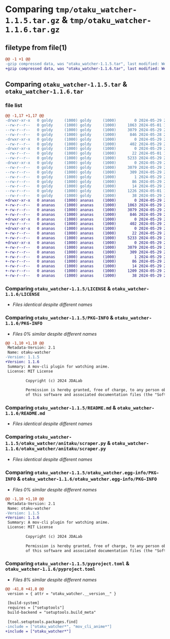 # Comparing `tmp/otaku_watcher-1.1.5.tar.gz` & `tmp/otaku_watcher-1.1.6.tar.gz`

## filetype from file(1)

```diff
@@ -1 +1 @@
-gzip compressed data, was "otaku_watcher-1.1.5.tar", last modified: Wed May 29 21:36:39 2024, max compression
+gzip compressed data, was "otaku_watcher-1.1.6.tar", last modified: Wed May 29 22:24:31 2024, max compression
```

## Comparing `otaku_watcher-1.1.5.tar` & `otaku_watcher-1.1.6.tar`

### file list

```diff
@@ -1,17 +1,17 @@
-drwxr-xr-x   0 goldy     (1000) goldy     (1000)        0 2024-05-29 21:36:39.455577 otaku_watcher-1.1.5/
--rw-r--r--   0 goldy     (1000) goldy     (1000)     1063 2024-05-01 10:29:15.000000 otaku_watcher-1.1.5/LICENSE
--rw-r--r--   0 goldy     (1000) goldy     (1000)     3079 2024-05-29 21:36:39.455577 otaku_watcher-1.1.5/PKG-INFO
--rw-r--r--   0 goldy     (1000) goldy     (1000)      846 2024-05-28 21:10:14.000000 otaku_watcher-1.1.5/README.md
-drwxr-xr-x   0 goldy     (1000) goldy     (1000)        0 2024-05-29 21:36:39.452244 otaku_watcher-1.1.5/otaku_watcher/
--rw-r--r--   0 goldy     (1000) goldy     (1000)      402 2024-05-29 21:36:30.000000 otaku_watcher-1.1.5/otaku_watcher/__init__.py
-drwxr-xr-x   0 goldy     (1000) goldy     (1000)        0 2024-05-29 21:36:39.452244 otaku_watcher-1.1.5/otaku_watcher/anitaku/
--rw-r--r--   0 goldy     (1000) goldy     (1000)       22 2024-05-01 10:29:15.000000 otaku_watcher-1.1.5/otaku_watcher/anitaku/__init__.py
--rw-r--r--   0 goldy     (1000) goldy     (1000)     5233 2024-05-29 21:35:54.000000 otaku_watcher-1.1.5/otaku_watcher/anitaku/scraper.py
-drwxr-xr-x   0 goldy     (1000) goldy     (1000)        0 2024-05-29 21:36:39.452244 otaku_watcher-1.1.5/otaku_watcher.egg-info/
--rw-r--r--   0 goldy     (1000) goldy     (1000)     3079 2024-05-29 21:36:39.000000 otaku_watcher-1.1.5/otaku_watcher.egg-info/PKG-INFO
--rw-r--r--   0 goldy     (1000) goldy     (1000)      309 2024-05-29 21:36:39.000000 otaku_watcher-1.1.5/otaku_watcher.egg-info/SOURCES.txt
--rw-r--r--   0 goldy     (1000) goldy     (1000)        1 2024-05-29 21:36:39.000000 otaku_watcher-1.1.5/otaku_watcher.egg-info/dependency_links.txt
--rw-r--r--   0 goldy     (1000) goldy     (1000)       86 2024-05-29 21:36:39.000000 otaku_watcher-1.1.5/otaku_watcher.egg-info/requires.txt
--rw-r--r--   0 goldy     (1000) goldy     (1000)       14 2024-05-29 21:36:39.000000 otaku_watcher-1.1.5/otaku_watcher.egg-info/top_level.txt
--rw-r--r--   0 goldy     (1000) goldy     (1000)     1226 2024-05-01 10:29:15.000000 otaku_watcher-1.1.5/pyproject.toml
--rw-r--r--   0 goldy     (1000) goldy     (1000)       38 2024-05-29 21:36:39.455577 otaku_watcher-1.1.5/setup.cfg
+drwxr-xr-x   0 ananas    (1000) ananas    (1000)        0 2024-05-29 22:24:31.911163 otaku_watcher-1.1.6/
+-rw-r--r--   0 ananas    (1000) ananas    (1000)     1063 2024-05-29 21:32:04.000000 otaku_watcher-1.1.6/LICENSE
+-rw-r--r--   0 ananas    (1000) ananas    (1000)     3079 2024-05-29 22:24:31.911163 otaku_watcher-1.1.6/PKG-INFO
+-rw-r--r--   0 ananas    (1000) ananas    (1000)      846 2024-05-29 21:32:04.000000 otaku_watcher-1.1.6/README.md
+drwxr-xr-x   0 ananas    (1000) ananas    (1000)        0 2024-05-29 22:24:31.907829 otaku_watcher-1.1.6/otaku_watcher/
+-rw-r--r--   0 ananas    (1000) ananas    (1000)      402 2024-05-29 22:22:34.000000 otaku_watcher-1.1.6/otaku_watcher/__init__.py
+drwxr-xr-x   0 ananas    (1000) ananas    (1000)        0 2024-05-29 22:24:31.907829 otaku_watcher-1.1.6/otaku_watcher/anitaku/
+-rw-r--r--   0 ananas    (1000) ananas    (1000)       22 2024-05-29 21:32:04.000000 otaku_watcher-1.1.6/otaku_watcher/anitaku/__init__.py
+-rw-r--r--   0 ananas    (1000) ananas    (1000)     5233 2024-05-29 21:32:43.000000 otaku_watcher-1.1.6/otaku_watcher/anitaku/scraper.py
+drwxr-xr-x   0 ananas    (1000) ananas    (1000)        0 2024-05-29 22:24:31.907829 otaku_watcher-1.1.6/otaku_watcher.egg-info/
+-rw-r--r--   0 ananas    (1000) ananas    (1000)     3079 2024-05-29 22:24:31.000000 otaku_watcher-1.1.6/otaku_watcher.egg-info/PKG-INFO
+-rw-r--r--   0 ananas    (1000) ananas    (1000)      309 2024-05-29 22:24:31.000000 otaku_watcher-1.1.6/otaku_watcher.egg-info/SOURCES.txt
+-rw-r--r--   0 ananas    (1000) ananas    (1000)        1 2024-05-29 22:24:31.000000 otaku_watcher-1.1.6/otaku_watcher.egg-info/dependency_links.txt
+-rw-r--r--   0 ananas    (1000) ananas    (1000)       86 2024-05-29 22:24:31.000000 otaku_watcher-1.1.6/otaku_watcher.egg-info/requires.txt
+-rw-r--r--   0 ananas    (1000) ananas    (1000)       14 2024-05-29 22:24:31.000000 otaku_watcher-1.1.6/otaku_watcher.egg-info/top_level.txt
+-rw-r--r--   0 ananas    (1000) ananas    (1000)     1209 2024-05-29 22:22:22.000000 otaku_watcher-1.1.6/pyproject.toml
+-rw-r--r--   0 ananas    (1000) ananas    (1000)       38 2024-05-29 22:24:31.911163 otaku_watcher-1.1.6/setup.cfg
```

### Comparing `otaku_watcher-1.1.5/LICENSE` & `otaku_watcher-1.1.6/LICENSE`

 * *Files identical despite different names*

### Comparing `otaku_watcher-1.1.5/PKG-INFO` & `otaku_watcher-1.1.6/PKG-INFO`

 * *Files 0% similar despite different names*

```diff
@@ -1,10 +1,10 @@
 Metadata-Version: 2.1
 Name: otaku-watcher
-Version: 1.1.5
+Version: 1.1.6
 Summary: A mov-cli plugin for watching anime.
 License: MIT License
         
         Copyright (c) 2024 JDALab
         
         Permission is hereby granted, free of charge, to any person obtaining a copy
         of this software and associated documentation files (the "Software"), to deal
```

### Comparing `otaku_watcher-1.1.5/README.md` & `otaku_watcher-1.1.6/README.md`

 * *Files identical despite different names*

### Comparing `otaku_watcher-1.1.5/otaku_watcher/anitaku/scraper.py` & `otaku_watcher-1.1.6/otaku_watcher/anitaku/scraper.py`

 * *Files identical despite different names*

### Comparing `otaku_watcher-1.1.5/otaku_watcher.egg-info/PKG-INFO` & `otaku_watcher-1.1.6/otaku_watcher.egg-info/PKG-INFO`

 * *Files 0% similar despite different names*

```diff
@@ -1,10 +1,10 @@
 Metadata-Version: 2.1
 Name: otaku-watcher
-Version: 1.1.5
+Version: 1.1.6
 Summary: A mov-cli plugin for watching anime.
 License: MIT License
         
         Copyright (c) 2024 JDALab
         
         Permission is hereby granted, free of charge, to any person obtaining a copy
         of this software and associated documentation files (the "Software"), to deal
```

### Comparing `otaku_watcher-1.1.5/pyproject.toml` & `otaku_watcher-1.1.6/pyproject.toml`

 * *Files 8% similar despite different names*

```diff
@@ -41,8 +41,8 @@
 version = { attr = "otaku_watcher.__version__" }
 
 [build-system]
 requires = ["setuptools"]
 build-backend = "setuptools.build_meta"
 
 [tool.setuptools.packages.find]
-include = ["otaku_watcher*", "mov_cli_anime*"]
+include = ["otaku_watcher*"]
```

